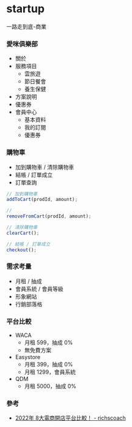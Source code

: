 # startup
一路走到底-商業

### 愛咪俱樂部
- 關於
- 服務項目
  - 雲旅遊
  - 節日餐會
  - 養生保健
- 方案說明
- 優惠券
- 會員中心
  - 基本資料
  - 我的訂閱
  - 優惠券

### 購物車
- 加到購物車 / 清除購物車
- 結帳 / 訂單成立
- 訂單查詢


```js
// 加到購物車
addToCart(prodId, amount);

//
removeFromCart(prodId, amount);

// 清除購物車
clearCart();

// 結帳 / 訂單成立
checkout();
```
### 需求考量
- 月租 / 抽成
- 會員系統 / 會員等級
- 形象網站
- 行銷部落格

### 平台比較
- WACA
  - 月租 599，抽成 0%
  - 無免費方案
- Easystore
  - 月租 399，抽成 0%
  - 月租 1299，會員系統
- QDM
  - 月租 5000，抽成 0%

### 參考
- [2022年 8大電商開店平台比較！ - richscoach](https://richscoach.com/online-store-choose/)
